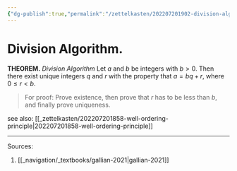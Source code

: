 ```yaml
---
{"dg-publish":true,"permalink":"/zettelkasten/202207201902-division-algorithm/","dgHomeLink":true,"dgPassFrontmatter":false}
---
```



# Division Algorithm.

**THEOREM.** _Division Algorithm_
Let $a$ and $b$ be integers with $b>0$. Then there exist unique integers $q$ and $r$ with the property that $a=bq+r$, where $0\leq r < b$.

> For proof: Prove existence, then prove that $r$ has to be less than $b$, and finally prove uniqueness.

see also: [[_zettelkasten/202207201858-well-ordering-principle|202207201858-well-ordering-principle]]

***

Sources:
1. [[_navigation/_textbooks/gallian-2021|gallian-2021]]